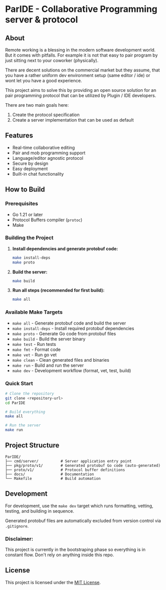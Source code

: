 # ParIDE - Collaborative Programming server & protocol

## About 
Remote working is a blessing in the modern software development world. But it comes with pitfalls. 
For example it is not that easy to pair program by just sitting next to your coworker (physically). 

There are decent solutions on the commercial market but they assume, that you have a rather uniform 
dev environment setup (same editor / ide) or wont let you have a good experience. 

This project aims to solve this by providing an open source solution for an pair programming 
protocol that can be utilized by Plugin / IDE developers. 

There are two main goals here:

1. Create the protocol specification
2. Create a server implementation that can be used as default 

## Features

- Real-time collaborative editing
- Pair and mob programming support
- Language/editor agnostic protocol
- Secure by design
- Easy deployment
- Built-in chat functionality

## How to Build

### Prerequisites

- Go 1.21 or later
- Protocol Buffers compiler (`protoc`)
- Make

### Building the Project

1. **Install dependencies and generate protobuf code:**
   ```bash
   make install-deps
   make proto
   ```

2. **Build the server:**
   ```bash
   make build
   ```

3. **Run all steps (recommended for first build):**
   ```bash
   make all
   ```

### Available Make Targets

- `make all` - Generate protobuf code and build the server
- `make install-deps` - Install required protobuf dependencies
- `make proto` - Generate Go code from protobuf files
- `make build` - Build the server binary
- `make test` - Run tests
- `make fmt` - Format code
- `make vet` - Run go vet
- `make clean` - Clean generated files and binaries
- `make run` - Build and run the server
- `make dev` - Development workflow (format, vet, test, build)

### Quick Start

```bash
# Clone the repository
git clone <repository-url>
cd ParIDE

# Build everything
make all

# Run the server
make run
```

## Project Structure

```
ParIDE/
├── cmd/server/          # Server application entry point
├── pkg/proto/v1/        # Generated protobuf Go code (auto-generated)
├── proto/v1/            # Protocol buffer definitions
├── docs/                # Documentation
└── Makefile             # Build automation
```

## Development

For development, use the `make dev` target which runs formatting, vetting, testing, and building in sequence.

Generated protobuf files are automatically excluded from version control via `.gitignore`.

### Disclaimer:
This project is currently in the bootstraping phase so everything is in constant flow. Don't 
rely on anything inside this repo.

## License

This project is licensed under the [MIT License](LICENSE).